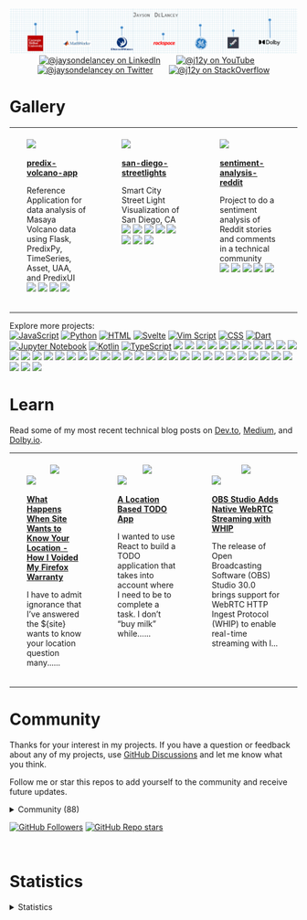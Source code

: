 
<div align="center">
  <a href="https://github.com/j12y"><img src="./assets/delancey-github-banner.png"/></a>
</div>

<div id="social" align="center">
  <a href="https://www.linkedin.com/in/jaysondelancey/" target="_blank"><img src="https://img.shields.io/badge/LinkedIn-0077B5?style=flat-square&logo=linkedin&logoColor=white" alt="@jaysondelancey on LinkedIn"/></a>
  &nbsp; &nbsp; &nbsp;
  <a href="https://youtube.com/@j12y" target="_blank"><img src="https://img.shields.io/badge/YouTube-red?style=flat-square&logo=youtube&logoColor=white" alt="@j12y on YouTube"/></a>
  &nbsp; &nbsp; &nbsp;
  <a href="https://twitter.com/jaysondelancey" target="_blank"><img src="https://img.shields.io/badge/Twitter-blue?style=flat-square&logo=twitter&logoColor=white" alt="@jaysondelancey on Twitter"/></a>
  &nbsp; &nbsp; &nbsp;
  <a href="https://meta.stackoverflow.com/users/2233231/j12y" target="_blank"><img src="https://img.shields.io/badge/StackOverflow-orange?style=flat-square&logo=stackoverflow&logoColor=white" alt="@j12y on StackOverflow"/></a>
</div>


# Gallery
<div id="gallery">

<div align="center">
<table width="75%">
<tr>

<td width="25%" valign="top" style="padding-top: 20px; padding-bottom: 20px; padding-left: 30px; padding-right: 30px;">
<a href="https://github.com/j12y/predix-volcano-app"><img src="https://repository-images.githubusercontent.com/98841685/16b86d08-cbf3-4f1f-ba8e-c68ae4dc95b9"/></a>
<p><b><a href="https://github.com/j12y/predix-volcano-app">predix-volcano-app</b></a></p>
<p>Reference Application for data analysis of Masaya Volcano data using Flask, PredixPy, TimeSeries, Asset, UAA, and PredixUI<br/>
 <a href="https://github.com/j12y?tab=repositories&q=topic%3Agithub-gallery&type=&language=&sort=stargazers"><img src="https://img.shields.io/badge/github--gallery-blue?style=pill"/></a>  <a href="https://github.com/j12y?tab=repositories&q=topic%3Aanalytics&type=&language=&sort=stargazers"><img src="https://img.shields.io/badge/analytics-blue?style=pill"/></a>  <a href="https://github.com/j12y?tab=repositories&q=topic%3Aflask&type=&language=&sort=stargazers"><img src="https://img.shields.io/badge/flask-blue?style=pill"/></a>  <a href="https://github.com/j12y?tab=repositories&q=topic%3Acom-ge&type=&language=&sort=stargazers"><img src="https://img.shields.io/badge/com--ge-blue?style=pill"/></a> 
</p>
</td>

<td width="25%" valign="top" style="padding-top: 20px; padding-bottom: 20px; padding-left: 30px; padding-right: 30px;">
<a href="https://github.com/j12y/san-diego-streetlights"><img src="https://repository-images.githubusercontent.com/181129372/68095885-e5bc-499f-a2f9-18272e8e4cc9"/></a>
<p><b><a href="https://github.com/j12y/san-diego-streetlights">san-diego-streetlights</b></a></p>
<p>Smart City Street Light Visualization of San Diego, CA<br/>
 <a href="https://github.com/j12y?tab=repositories&q=topic%3Agithub-gallery&type=&language=&sort=stargazers"><img src="https://img.shields.io/badge/github--gallery-blue?style=pill"/></a>  <a href="https://github.com/j12y?tab=repositories&q=topic%3Acom-ge&type=&language=&sort=stargazers"><img src="https://img.shields.io/badge/com--ge-blue?style=pill"/></a>  <a href="https://github.com/j12y?tab=repositories&q=topic%3Acom-here&type=&language=&sort=stargazers"><img src="https://img.shields.io/badge/com--here-blue?style=pill"/></a>  <a href="https://github.com/j12y?tab=repositories&q=topic%3Aheremaps&type=&language=&sort=stargazers"><img src="https://img.shields.io/badge/heremaps-blue?style=pill"/></a>  <a href="https://github.com/j12y?tab=repositories&q=topic%3Apredix&type=&language=&sort=stargazers"><img src="https://img.shields.io/badge/predix-blue?style=pill"/></a>  <a href="https://github.com/j12y?tab=repositories&q=topic%3Agis&type=&language=&sort=stargazers"><img src="https://img.shields.io/badge/gis-blue?style=pill"/></a>  <a href="https://github.com/j12y?tab=repositories&q=topic%3Aiot&type=&language=&sort=stargazers"><img src="https://img.shields.io/badge/iot-blue?style=pill"/></a>  <a href="https://github.com/j12y?tab=repositories&q=topic%3Amaps&type=&language=&sort=stargazers"><img src="https://img.shields.io/badge/maps-blue?style=pill"/></a> 
</p>
</td>

<td width="25%" valign="top" style="padding-top: 20px; padding-bottom: 20px; padding-left: 30px; padding-right: 30px;">
<a href="https://github.com/j12y/sentiment-analysis-reddit"><img src="https://repository-images.githubusercontent.com/267629375/d55534ec-1ec7-4efa-a648-723a55107834"/></a>
<p><b><a href="https://github.com/j12y/sentiment-analysis-reddit">sentiment-analysis-reddit</b></a></p>
<p>Project to do a sentiment analysis of Reddit stories and comments in a technical community<br/>
 <a href="https://github.com/j12y?tab=repositories&q=topic%3Ablog&type=&language=&sort=stargazers"><img src="https://img.shields.io/badge/blog-blue?style=pill"/></a>  <a href="https://github.com/j12y?tab=repositories&q=topic%3Acodeproject&type=&language=&sort=stargazers"><img src="https://img.shields.io/badge/codeproject-blue?style=pill"/></a>  <a href="https://github.com/j12y?tab=repositories&q=topic%3Agithub-gallery&type=&language=&sort=stargazers"><img src="https://img.shields.io/badge/github--gallery-blue?style=pill"/></a>  <a href="https://github.com/j12y?tab=repositories&q=topic%3Anlp&type=&language=&sort=stargazers"><img src="https://img.shields.io/badge/nlp-blue?style=pill"/></a>  <a href="https://github.com/j12y?tab=repositories&q=topic%3Anltk&type=&language=&sort=stargazers"><img src="https://img.shields.io/badge/nltk-blue?style=pill"/></a> 
</p>
</td>

</tr>
<tr>

</tr>
</table>
</div>

<p>Explore more projects: <br/>
<a href="https://github.com/j12y?tab=repositories&q=language%3AJavaScript&type=&language=&sort=stargazers"><img src="https://img.shields.io/badge/JavaScript-17-lightgrey?logo=JavaScript&label=JavaScript&labelColor=000000" alt="JavaScript"/></a> <a href="https://github.com/j12y?tab=repositories&q=language%3APython&type=&language=&sort=stargazers"><img src="https://img.shields.io/badge/Python-16-lightgrey?logo=Python&label=Python&labelColor=000000" alt="Python"/></a> <a href="https://github.com/j12y?tab=repositories&q=language%3AHTML&type=&language=&sort=stargazers"><img src="https://img.shields.io/badge/HTML-6-lightgrey?logo=HTML&label=HTML&labelColor=000000" alt="HTML"/></a> <a href="https://github.com/j12y?tab=repositories&q=language%3ASvelte&type=&language=&sort=stargazers"><img src="https://img.shields.io/badge/Svelte-2-lightgrey?logo=Svelte&label=Svelte&labelColor=000000" alt="Svelte"/></a> <a href="https://github.com/j12y?tab=repositories&q=language%3AVim Script&type=&language=&sort=stargazers"><img src="https://img.shields.io/badge/Vim Script-1-lightgrey?logo=Vim Script&label=Vim Script&labelColor=000000" alt="Vim Script"/></a> <a href="https://github.com/j12y?tab=repositories&q=language%3ACSS&type=&language=&sort=stargazers"><img src="https://img.shields.io/badge/CSS-1-lightgrey?logo=CSS&label=CSS&labelColor=000000" alt="CSS"/></a> <a href="https://github.com/j12y?tab=repositories&q=language%3ADart&type=&language=&sort=stargazers"><img src="https://img.shields.io/badge/Dart-1-lightgrey?logo=Dart&label=Dart&labelColor=000000" alt="Dart"/></a> <a href="https://github.com/j12y?tab=repositories&q=language%3AJupyter Notebook&type=&language=&sort=stargazers"><img src="https://img.shields.io/badge/Jupyter Notebook-1-lightgrey?logo=Jupyter Notebook&label=Jupyter Notebook&labelColor=000000" alt="Jupyter Notebook"/></a> <a href="https://github.com/j12y?tab=repositories&q=language%3AKotlin&type=&language=&sort=stargazers"><img src="https://img.shields.io/badge/Kotlin-1-lightgrey?logo=Kotlin&label=Kotlin&labelColor=000000" alt="Kotlin"/></a> <a href="https://github.com/j12y?tab=repositories&q=language%3ATypeScript&type=&language=&sort=stargazers"><img src="https://img.shields.io/badge/TypeScript-1-lightgrey?logo=TypeScript&label=TypeScript&labelColor=000000" alt="TypeScript"/></a> 
<a href="https://github.com/j12y?tab=repositories&q=topic%3Aheremaps&type=&language=&sort=stargazers"><img src="https://img.shields.io/static/v1?label=heremaps&message=9&labelColor=blue"/></a> <a href="https://github.com/j12y?tab=repositories&q=topic%3Acom-ge&type=&language=&sort=stargazers"><img src="https://img.shields.io/static/v1?label=com-ge&message=6&labelColor=blue"/></a> <a href="https://github.com/j12y?tab=repositories&q=topic%3Apredix&type=&language=&sort=stargazers"><img src="https://img.shields.io/static/v1?label=predix&message=5&labelColor=blue"/></a> <a href="https://github.com/j12y?tab=repositories&q=topic%3Aflask&type=&language=&sort=stargazers"><img src="https://img.shields.io/static/v1?label=flask&message=5&labelColor=blue"/></a> <a href="https://github.com/j12y?tab=repositories&q=topic%3Adolbyio&type=&language=&sort=stargazers"><img src="https://img.shields.io/static/v1?label=dolbyio&message=4&labelColor=blue"/></a> <a href="https://github.com/j12y?tab=repositories&q=topic%3Acloud-foundry&type=&language=&sort=stargazers"><img src="https://img.shields.io/static/v1?label=cloud-foundry&message=3&labelColor=blue"/></a> <a href="https://github.com/j12y?tab=repositories&q=topic%3Ablog&type=&language=&sort=stargazers"><img src="https://img.shields.io/static/v1?label=blog&message=3&labelColor=blue"/></a> <a href="https://github.com/j12y?tab=repositories&q=topic%3Anlp&type=&language=&sort=stargazers"><img src="https://img.shields.io/static/v1?label=nlp&message=3&labelColor=blue"/></a> <a href="https://github.com/j12y?tab=repositories&q=topic%3Areact&type=&language=&sort=stargazers"><img src="https://img.shields.io/static/v1?label=react&message=3&labelColor=blue"/></a> <a href="https://github.com/j12y?tab=repositories&q=topic%3Amaps&type=&language=&sort=stargazers"><img src="https://img.shields.io/static/v1?label=maps&message=3&labelColor=blue"/></a> <a href="https://github.com/j12y?tab=repositories&q=topic%3Adocker&type=&language=&sort=stargazers"><img src="https://img.shields.io/static/v1?label=docker&message=2&labelColor=blue"/></a> <a href="https://github.com/j12y?tab=repositories&q=topic%3Atalks&type=&language=&sort=stargazers"><img src="https://img.shields.io/static/v1?label=talks&message=2&labelColor=blue"/></a> <a href="https://github.com/j12y?tab=repositories&q=topic%3Ahackathon&type=&language=&sort=stargazers"><img src="https://img.shields.io/static/v1?label=hackathon&message=2&labelColor=blue"/></a> <a href="https://github.com/j12y?tab=repositories&q=topic%3Anltk&type=&language=&sort=stargazers"><img src="https://img.shields.io/static/v1?label=nltk&message=2&labelColor=blue"/></a> <a href="https://github.com/j12y?tab=repositories&q=topic%3Acom-here&type=&language=&sort=stargazers"><img src="https://img.shields.io/static/v1?label=com-here&message=2&labelColor=blue"/></a> <a href="https://github.com/j12y?tab=repositories&q=topic%3Agithub-actions&type=&language=&sort=stargazers"><img src="https://img.shields.io/static/v1?label=github-actions&message=2&labelColor=blue"/></a> <a href="https://github.com/j12y?tab=repositories&q=topic%3Acom-rackspace&type=&language=&sort=stargazers"><img src="https://img.shields.io/static/v1?label=com-rackspace&message=1&labelColor=blue"/></a> <a href="https://github.com/j12y?tab=repositories&q=topic%3Aanalytics&type=&language=&sort=stargazers"><img src="https://img.shields.io/static/v1?label=analytics&message=1&labelColor=blue"/></a> <a href="https://github.com/j12y?tab=repositories&q=topic%3Atensorflow&type=&language=&sort=stargazers"><img src="https://img.shields.io/static/v1?label=tensorflow&message=1&labelColor=blue"/></a> <a href="https://github.com/j12y?tab=repositories&q=topic%3Ageocoding&type=&language=&sort=stargazers"><img src="https://img.shields.io/static/v1?label=geocoding&message=1&labelColor=blue"/></a> <a href="https://github.com/j12y?tab=repositories&q=topic%3Ageocoder&type=&language=&sort=stargazers"><img src="https://img.shields.io/static/v1?label=geocoder&message=1&labelColor=blue"/></a> <a href="https://github.com/j12y?tab=repositories&q=topic%3Atiles&type=&language=&sort=stargazers"><img src="https://img.shields.io/static/v1?label=tiles&message=1&labelColor=blue"/></a> <a href="https://github.com/j12y?tab=repositories&q=topic%3Arouting&type=&language=&sort=stargazers"><img src="https://img.shields.io/static/v1?label=routing&message=1&labelColor=blue"/></a> <a href="https://github.com/j12y?tab=repositories&q=topic%3Aaws-lambda&type=&language=&sort=stargazers"><img src="https://img.shields.io/static/v1?label=aws-lambda&message=1&labelColor=blue"/></a> <a href="https://github.com/j12y?tab=repositories&q=topic%3Aaws-rekognition&type=&language=&sort=stargazers"><img src="https://img.shields.io/static/v1?label=aws-rekognition&message=1&labelColor=blue"/></a> <a href="https://github.com/j12y?tab=repositories&q=topic%3Aflutter&type=&language=&sort=stargazers"><img src="https://img.shields.io/static/v1?label=flutter&message=1&labelColor=blue"/></a> <a href="https://github.com/j12y?tab=repositories&q=topic%3Agis&type=&language=&sort=stargazers"><img src="https://img.shields.io/static/v1?label=gis&message=1&labelColor=blue"/></a> <a href="https://github.com/j12y?tab=repositories&q=topic%3Aiot&type=&language=&sort=stargazers"><img src="https://img.shields.io/static/v1?label=iot&message=1&labelColor=blue"/></a> <a href="https://github.com/j12y?tab=repositories&q=topic%3Acodeproject&type=&language=&sort=stargazers"><img src="https://img.shields.io/static/v1?label=codeproject&message=1&labelColor=blue"/></a> <a href="https://github.com/j12y?tab=repositories&q=topic%3Agithub-graphql&type=&language=&sort=stargazers"><img src="https://img.shields.io/static/v1?label=github-graphql&message=1&labelColor=blue"/></a> <a href="https://github.com/j12y?tab=repositories&q=topic%3Agithub-profile-readme&type=&language=&sort=stargazers"><img src="https://img.shields.io/static/v1?label=github-profile-readme&message=1&labelColor=blue"/></a> <a href="https://github.com/j12y?tab=repositories&q=topic%3Agithub-rest-api&type=&language=&sort=stargazers"><img src="https://img.shields.io/static/v1?label=github-rest-api&message=1&labelColor=blue"/></a> <a href="https://github.com/j12y?tab=repositories&q=topic%3Agraphql&type=&language=&sort=stargazers"><img src="https://img.shields.io/static/v1?label=graphql&message=1&labelColor=blue"/></a> <a href="https://github.com/j12y?tab=repositories&q=topic%3Arss&type=&language=&sort=stargazers"><img src="https://img.shields.io/static/v1?label=rss&message=1&labelColor=blue"/></a> <a href="https://github.com/j12y?tab=repositories&q=topic%3Adetermined-ai&type=&language=&sort=stargazers"><img src="https://img.shields.io/static/v1?label=determined-ai&message=1&labelColor=blue"/></a> <a href="https://github.com/j12y?tab=repositories&q=topic%3Agithub&type=&language=&sort=stargazers"><img src="https://img.shields.io/static/v1?label=github&message=1&labelColor=blue"/></a> <a href="https://github.com/j12y?tab=repositories&q=topic%3Agithub-codespaces&type=&language=&sort=stargazers"><img src="https://img.shields.io/static/v1?label=github-codespaces&message=1&labelColor=blue"/></a> <a href="https://github.com/j12y?tab=repositories&q=topic%3Ahugging-face&type=&language=&sort=stargazers"><img src="https://img.shields.io/static/v1?label=hugging-face&message=1&labelColor=blue"/></a> <a href="https://github.com/j12y?tab=repositories&q=topic%3Anylas&type=&language=&sort=stargazers"><img src="https://img.shields.io/static/v1?label=nylas&message=1&labelColor=blue"/></a> 
</p>


</div>


# Learn
<p>Read some of my most recent technical blog posts on <a href="https://dev.to/@j12y">Dev.to</a>, <a href="https://medium.com/@j12y">Medium</a>, and <a href="https://dolby.io/blog/author/jdela/">Dolby.io</a>.</p>
<div id="writing" align="center">
<table width="75%">
<tr>
<td width="25%" valign="top" style="padding-top: 20px; padding-bottom: 20px; padding-left: 30px; padding-right: 30px;">
  <div align="center"><a href="https://dev.to/@j12y" target="_blank"><img src="https://img.shields.io/badge/dev.to-0A0A0A?style=for-the-badge&logo=devdotto&logoColor=white"/></a></div>
  <img src="https://media.dev.to/cdn-cgi/image/width=1000,height=500,fit=cover,gravity=auto,format=auto/https%3A%2F%2Fdev-to-uploads.s3.amazonaws.com%2Fuploads%2Farticles%2Fml5foeao60vpkxtgg6q8.png"/>
  <p><b><a href="https://dev.to/j12y/know-your-users-location-how-i-voided-my-firefox-warranty-3f8o">What Happens When Site Wants to Know Your Location - How I Voided My Firefox Warranty</a></b></p>
  <p>I have to admit ignorance that I’ve answered the ${site} wants to know your location question many......</p>
</td>
<td width="25%" valign="top" style="padding-top: 20px; padding-bottom: 20px; padding-left: 30px; padding-right: 30px;">
  <div align="center"><a href="https://medium.com/@j12y" target="_blank"><img src="https://img.shields.io/badge/-Medium-12100E?style=for-the-badge&logo=Medium&logoColor=white"/></a></div>
  <img src="https://miro.medium.com/v2/resize:fit:797/1*fnz0qTZRzgc39v7AK59kJg.png"/>
  <p><b><a href="https://j12y.medium.com/a-location-based-todo-app-a6cf3ecc096a?source=rss-f3c028e6e549------2">A Location Based TODO App</a></b></p>
  <p>I wanted to use React to build a TODO application that takes into account where I need to be to complete a task. I don’t “buy milk” while…...</p>
</td>
<td width="25%" valign="top" style="padding-top: 20px; padding-bottom: 20px; padding-left: 30px; padding-right: 30px;">
  <div align="center"><a href="https://dolby.io/blog/author/jdela/" target="_blank"><img src="https://img.shields.io/badge/Dolby.io-0A0A0A?style=for-the-badge&logo=dolby&logoColor=white"/></a></div>
  <img src="https://dolby.io/wp-content/uploads/2024/02/dolbyio-obs-whip.jpg"/>
  <p><b><a href="https://dolby.io/blog/obs-studio-adds-native-webrtc-streaming-with-whip/">OBS Studio Adds Native WebRTC Streaming with WHIP</a></b></p>
  <p>The release of Open Broadcasting Software (OBS) Studio 30.0 brings support for WebRTC HTTP Ingest Protocol (WHIP) to enable real-time streaming with l...</p>
</td>
</tr>
</table>
</div>

# Community
<div id="influence">
<p>
Thanks for your interest in my projects. If you have a question or feedback about any of my projects, use <a href="https://github.com/j12y/j12y/discussions">GitHub Discussions</a> and let me know what you think.
    
Follow me or star this repos to add yourself to the community and receive future updates. 
</p>

  <details>
  <summary>Community (88)</summary>
  <div>&nbsp;</div>
  <div id="supporters">

<a href="https://github.com/samirm">samirm</a>

<a href="https://github.com/hno3kyoz">hno3kyoz</a>

<a href="https://github.com/SVyatkin">SVyatkin</a>

<a href="https://github.com/roscopecoltran">roscopecoltran</a>

<a href="https://github.com/privatejava">privatejava</a>

<a href="https://github.com/zapjelly">zapjelly</a>

<a href="https://github.com/aaronbesson">aaronbesson</a>

<a href="https://github.com/azizur">azizur</a>

<a href="https://github.com/dgeorgiev">dgeorgiev</a>

<a href="https://github.com/miccoh1994">miccoh1994</a>

<a href="https://github.com/Orhianna">Orhianna</a>

<a href="https://github.com/ggallon">ggallon</a>

<a href="https://github.com/SebastianKurp">SebastianKurp</a>

<a href="https://github.com/irfanquresh">irfanquresh</a>

<a href="https://github.com/Ciscoox">Ciscoox</a>

<a href="https://github.com/maddraddness">maddraddness</a>

<a href="https://github.com/neilrjones">neilrjones</a>

<a href="https://github.com/Doanvuonglinh">Doanvuonglinh</a>

<a href="https://github.com/albertico-gov">albertico-gov</a>

<a href="https://github.com/TvoiKotikB">TvoiKotikB</a>

<a href="https://github.com/Briggs599">Briggs599</a>

<a href="https://github.com/j12y">j12y</a>

<a href="https://github.com/cardoso">cardoso</a>

<a href="https://github.com/TheBoatyMcBoatFace">TheBoatyMcBoatFace</a>

<a href="https://github.com/relaxedtomato">relaxedtomato</a>

<a href="https://github.com/jithinraj">jithinraj</a>

<a href="https://github.com/tranthethang">tranthethang</a>

<a href="https://github.com/williammilisic">williammilisic</a>

<a href="https://github.com/yogananda-muthaiah">yogananda-muthaiah</a>

<a href="https://github.com/achrafsdy">achrafsdy</a>

<a href="https://github.com/JordanSchuetz">JordanSchuetz</a>

<a href="https://github.com/piscespieces">piscespieces</a>

<a href="https://github.com/neptunel">neptunel</a>

<a href="https://github.com/TheNetworkGirl">TheNetworkGirl</a>

<a href="https://github.com/ugke">ugke</a>

<a href="https://github.com/7dp">7dp</a>

<a href="https://github.com/macribas">macribas</a>

<a href="https://github.com/bcehmu">bcehmu</a>

<a href="https://github.com/ArnaudBienner">ArnaudBienner</a>

<a href="https://github.com/PranamBhat">PranamBhat</a>

<a href="https://github.com/drewp">drewp</a>

<a href="https://github.com/vinzlercodes">vinzlercodes</a>

<a href="https://github.com/pranavkaul">pranavkaul</a>

<a href="https://github.com/Jayshah6699">Jayshah6699</a>

<a href="https://github.com/SealAWrap">SealAWrap</a>

<a href="https://github.com/faroit">faroit</a>

<a href="https://github.com/csteinmetz1">csteinmetz1</a>

<a href="https://github.com/hkrhasan">hkrhasan</a>

<a href="https://github.com/dmitropohrebniak">dmitropohrebniak</a>

<a href="https://github.com/wdeluca5">wdeluca5</a>

<a href="https://github.com/mgappleton">mgappleton</a>

<a href="https://github.com/surendra4586059">surendra4586059</a>

<a href="https://github.com/dlb-jfan">dlb-jfan</a>

<a href="https://github.com/lnx1337">lnx1337</a>

<a href="https://github.com/waltmanjk004">waltmanjk004</a>

<a href="https://github.com/mhuot">mhuot</a>

<a href="https://github.com/ebk13579">ebk13579</a>

<a href="https://github.com/steffmul">steffmul</a>

<a href="https://github.com/iyyappan16">iyyappan16</a>

<a href="https://github.com/dbabbs">dbabbs</a>

<a href="https://github.com/Stahlwalker">Stahlwalker</a>

<a href="https://github.com/jessieqiqi">jessieqiqi</a>

<a href="https://github.com/Masakikat">Masakikat</a>

<a href="https://github.com/8Mobius8">8Mobius8</a>

<a href="https://github.com/carolyn-ma">carolyn-ma</a>

<a href="https://github.com/alonzazo">alonzazo</a>

<a href="https://github.com/yosit">yosit</a>

<a href="https://github.com/ThisWillGoWell">ThisWillGoWell</a>

<a href="https://github.com/RawanGharbawi">RawanGharbawi</a>

<a href="https://github.com/IgorRedaelli">IgorRedaelli</a>

<a href="https://github.com/windplant">windplant</a>

<a href="https://github.com/vikhyatK">vikhyatK</a>

<a href="https://github.com/ehsanwaris">ehsanwaris</a>

<a href="https://github.com/shopped">shopped</a>

<a href="https://github.com/vshevchyk">vshevchyk</a>

<a href="https://github.com/lokidg">lokidg</a>

<a href="https://github.com/BHC3-RobSchafer">BHC3-RobSchafer</a>

<a href="https://github.com/chengicoding">chengicoding</a>

<a href="https://github.com/AmrHRAbdeen">AmrHRAbdeen</a>

<a href="https://github.com/palmcorp">palmcorp</a>

<a href="https://github.com/paul1882">paul1882</a>

<a href="https://github.com/sourcegate">sourcegate</a>

<a href="https://github.com/pervak">pervak</a>

<a href="https://github.com/kopasetik">kopasetik</a>

<a href="https://github.com/coolioxlr">coolioxlr</a>

<a href="https://github.com/angusshire">angusshire</a>

<a href="https://github.com/smashwilson">smashwilson</a>

<a href="https://github.com/BaiMianBao">BaiMianBao</a>

  </div>
  </details>

  <a href="https://github.com/j12y?tab=followers"><img alt="GitHub Followers" src="https://img.shields.io/github/followers/j12y?label=Follow&style=social"></a>
  <a href="https://github.com/j12y/j12y/stargazers"><img alt="GitHub Repo stars" src="https://img.shields.io/github/stars/j12y/j12y?label=Star&style=social"></a>
</div>


<div>&nbsp;</div>

# Statistics
<details>
  <summary>Statistics</summary>
  <div>&nbsp;</div>
  <div>
    <p>Repos: 71</p>
    <p>Followers: 69</p>
    <p>Stargazers: 88</p>
    <p>Supporters: 88</p>
    <p>Unique Views (week): 0</p>
  </div>
</details>

